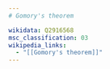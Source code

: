 ```yaml
---
# Gomory's theorem

wikidata: Q2916568
msc_classification: 03
wikipedia_links:
  - "[[Gomory's theorem]]"
---
```

